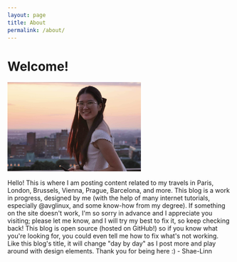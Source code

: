 ```yaml
---
layout: page
title: About
permalink: /about/
---
```


# Welcome!
<img src="/docs/assets/images/headshot.jpg" alt="Shae-Linn smiling in front of a sunset" width="300" height="200" style="margin-right: 20px;">

Hello! This is where I am posting content related to my travels in Paris, London, Brussels, Vienna, Prague, Barcelona, and more. This blog is a work in progress, designed by me (with the help of many internet tutorials, especially @avglinux, and some know-how from my degree). If something on the site doesn't work, I'm so sorry in advance and I appreciate you visiting; please let me know, and I will try my best to fix it, so keep checking back! This blog is open source (hosted on GitHub!) so if you know what you're looking for, you could even tell me how to fix what's not working. Like this blog's title, it will change "day by day" as I post more and play around with design elements. Thank you for being here :) - Shae-Linn

